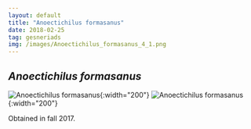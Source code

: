 ```yaml
---
layout: default
title: "Anoectichilus formasanus"
date: 2018-02-25
tag: gesneriads
img: /images/Anoectichilus_formasanus_4_1.png
---
```


## _Anoectichilus formasanus_

![Anoectichilus formasanus](/images/Anoectichilus_formasanus_4_1.png){:width="200"}
![Anoectichilus formasanus](/images/Anoectichilus_formasanus_1_1.png){:width="200"}

Obtained in fall 2017.  
